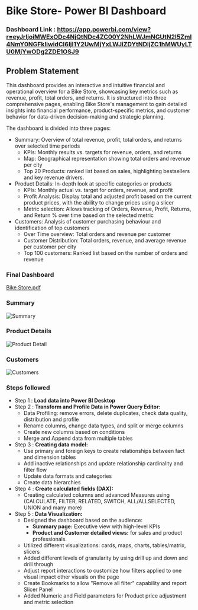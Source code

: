 # Bike Store- Power BI Dashboard

### Dashboard Link : https://app.powerbi.com/view?r=eyJrIjoiMWExODc4NjQtNDc4ZC00Y2NhLWJmNGUtN2I5ZmI4NmY0NGFkIiwidCI6IjI1Y2UwMjYxLWJiZDYtNDljZC1hMWUyLTU0MjYwODg2ZDE1OSJ9

## Problem Statement

This dashboard provides an interactive and intuitive financial and operational overview for a Bike Store, showcasing key metrics such as revenue, profit, total orders, and returns. It is structured into three comprehensive pages, enabling Bike Store's management to gain detailed insights into financial performance, product-specific metrics, and customer behavior for data-driven decision-making and strategic planning.

The dashboard is divided into three pages:

- Summary: Overview of total revenue, profit, total orders, and returns over selected time periods
    - KPIs: Monthly results vs. targets for revenue, orders, and returns
    - Map: Geographical representation showing total orders and revenue per city
    - Top 20 Products: ranked list based on sales, highlighting bestsellers and key revenue drivers.
- Product Details: In-depth look at specific categories or products
    - KPIs: Monthly actual vs. target for orders, revenue, and profit
    - Profit Analysis: Display total and adjusted profit based on the current product prices, with the ability to change prices using a slicer
    - Metric selection: Allows tracking of Orders, Revenue, Profit, Returns, and Return % over time based on the selected metric
- Customers:  Analysis of customer purchasing behaviour and identification of top customers
    - Over Time overview: Total orders and revenue per customer
    - Customer Distribution: Total orders, revenue, and average revenue per customer per city
    - Top 100 customers: Ranked list based on the number of orders and revenue






### Final Dashboard
[Bike Store.pdf](https://github.com/user-attachments/files/15904460/Bike.Store.pdf)

### Summary
![Summary](https://github.com/OrlyLiPa/Test/assets/173278621/df6e600b-668e-460c-84bf-2ade83d8525f)

### Product Details
![Product Detail](https://github.com/OrlyLiPa/Test/assets/173278621/fd0a0b50-84af-49da-bfdd-0bc8e6c2eec7)

### Customers
![Customers](https://github.com/OrlyLiPa/Test/assets/173278621/5329b92b-5788-4fe6-ba50-da789af415c5)

### Steps followed 
- Step 1 : **Load data into Power BI Desktop**
- Step 2 : **Transform and Profile Data in Power Query Editor:**
    -  Data Profiling: remove errors, delete duplicates, check data quality, distribution and profile
    -  Rename columns, change data types, and split or merge columns
    -  Create new columns based on conditions
    -  Merge and Append data from multiple tables
- Step 3 : **Creating data model:**
    - Use primary and foreign keys to create relationships between fact and dimension tables
    - Add inactive relationships and update relationship cardinality and filter flow
    - Update data formats and categories
    - Create data hierarchies
- Step 4 : **Create calculated fields (DAX):**
    - Creating calculated columns and advanced Measures using (CALCULATE, FILTER, RELATED, SWITCH, ALL/ALLSELECTED, UNION and many more) 
- Step 5 : **Data Visualization:**
    - Designed the dashboard based on the audience:
        - **Summary page:** Executive view with high-level KPIs
        - **Product and Customer detailed views:** for sales and product professionals. 
    - Utilized different visualizations: cards, maps, charts, tables/matrix, slicers
    - Added different levels of granularity by using drill up and down and drill through
    - Adjust report interactions to customize how filters applied to one visual impact other visuals on the page
    - Create Bookmarks to allow "Remove all filter" capability and report Slicer Panel
    - Added Numeric and Field parameters for Product price adjustment and metric selection

